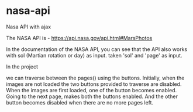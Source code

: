 # nasa-api
Nasa API with ajax

The NASA API is - https://api.nasa.gov/api.html#MarsPhotos


In the documentation of the NASA API, 
you can see that the API also works with sol (Martian rotation or day) as input.
 taken 'sol' and 'page' as input.

In the project

we can traverse between the pages() using the buttons.
Initially, when the images are not loaded the two buttons provided to traverse are disabled. 
When the images are first loaded, one of the button becomes enabled. 
Going to the next page, makes both the buttons enabled.
And the other button becomes disabled when there are no more pages left.
